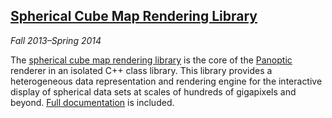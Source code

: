 ## [Spherical Cube Map Rendering Library][src]

*Fall 2013&ndash;Spring 2014*

The [spherical cube map rendering library][src] is the core of the [Panoptic][panoptic] renderer in an isolated C++ class library. This library provides a heterogeneous data representation and rendering engine for the interactive display of spherical data sets at scales of hundreds of gigapixels and beyond. [Full documentation][doc] is included.

[src]: https://github.com/rlk/scm
[doc]: http://rlk.github.io/scm/
[panoptic]: applications.html#panoptic
